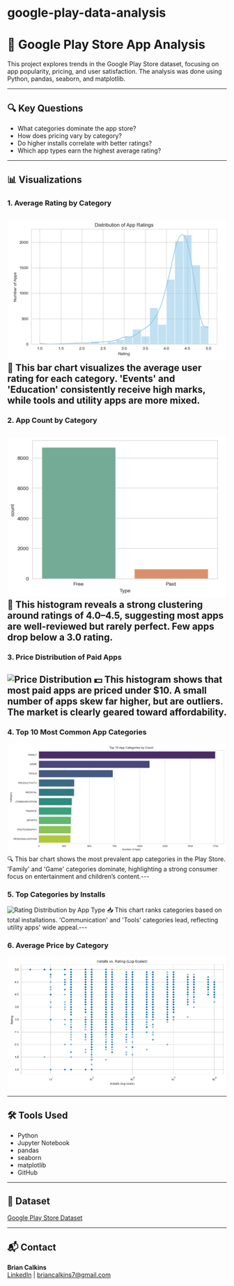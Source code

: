 # google-play-data-analysis

# 📱 Google Play Store App Analysis

This project explores trends in the Google Play Store dataset, focusing on app popularity, pricing, and user satisfaction. The analysis was done using Python, pandas, seaborn, and matplotlib.

---

## 🔍 Key Questions
- What categories dominate the app store?
- How does pricing vary by category?
- Do higher installs correlate with better ratings?
- Which app types earn the highest average rating?

---

## 📊 Visualizations

### 1. Average Rating by Category
![Rating Distribution](https://github.com/twistedargyle/google-play-data-analysis/blob/main/visuals/1_distribution_of_app_ratings.png?raw=true)
🧠 This bar chart visualizes the average user rating for each category. 'Events' and 'Education' consistently receive high marks, while tools and utility apps are more mixed.
---

### 2. App Count by Category
![App Count by Type (Free vs Paid)](https://github.com/twistedargyle/google-play-data-analysis/blob/main/visuals/2_app_count_by_type.png?raw=true)
🌟 This histogram reveals a strong clustering around ratings of 4.0–4.5, suggesting most apps are well-reviewed but rarely perfect. Few apps drop below a 3.0 rating.
---

### 3. Price Distribution of Paid Apps
![Price Distribution](https://github.com/twistedargyle/google-play-data-analysis/blob/main/visuals/3_price_-distribution.png?raw=true)
💵 This histogram shows that most paid apps are priced under $10. A small number of apps skew far higher, but are outliers. The market is clearly geared toward affordability.
---

### 4. Top 10 Most Common App Categories
![Rating vs Installs](https://github.com/twistedargyle/google-play-data-analysis/blob/main/visuals/4_top_categories.png?raw=true)
🔍 This bar chart shows the most prevalent app categories in the Play Store. 'Family' and 'Game' categories dominate, highlighting a strong consumer focus on entertainment and children’s content.---

### 5. Top Categories by Installs
![Rating Distribution by App Type](lhttps://github.com/twistedargyle/google-play-data-analysis/blob/main/visuals/5_distribution_of_free_vs_paid.png?raw=true)
📥 This chart ranks categories based on total installations. 'Communication' and 'Tools' categories lead, reflecting utility apps' wide appeal.---

### 6. Average Price by Category
![Correlation: Installs vs. Ratings](https://github.com/twistedargyle/google-play-data-analysis/blob/main/visuals/6_installs_vs_rating_log.png?raw=true)

---

## 🛠 Tools Used
- Python
- Jupyter Notebook
- pandas
- seaborn
- matplotlib
- GitHub

---

## 📂 Dataset
[Google Play Store Dataset](https://www.kaggle.com/datasets/lava18/google-play-store-apps)

---

## 📬 Contact
**Brian Calkins**  
[LinkedIn](https://www.linkedin.com/in/bcalkinsdatastylist/) | briancalkins7@gmail.com
